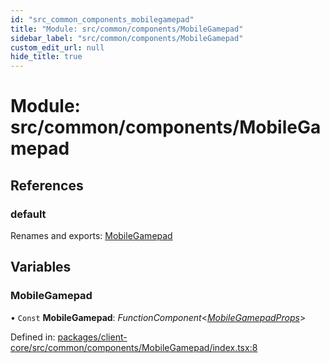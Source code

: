 ```yaml
---
id: "src_common_components_mobilegamepad"
title: "Module: src/common/components/MobileGamepad"
sidebar_label: "src/common/components/MobileGamepad"
custom_edit_url: null
hide_title: true
---
```


# Module: src/common/components/MobileGamepad

## References

### default

Renames and exports: [MobileGamepad](src_common_components_mobilegamepad.md#mobilegamepad)

## Variables

### MobileGamepad

• `Const` **MobileGamepad**: *FunctionComponent*<[*MobileGamepadProps*](src_common_components_mobilegamepad_mobilegamepadprops.md#mobilegamepadprops)\>

Defined in: [packages/client-core/src/common/components/MobileGamepad/index.tsx:8](https://github.com/xr3ngine/xr3ngine/blob/716a06460/packages/client-core/src/common/components/MobileGamepad/index.tsx#L8)
